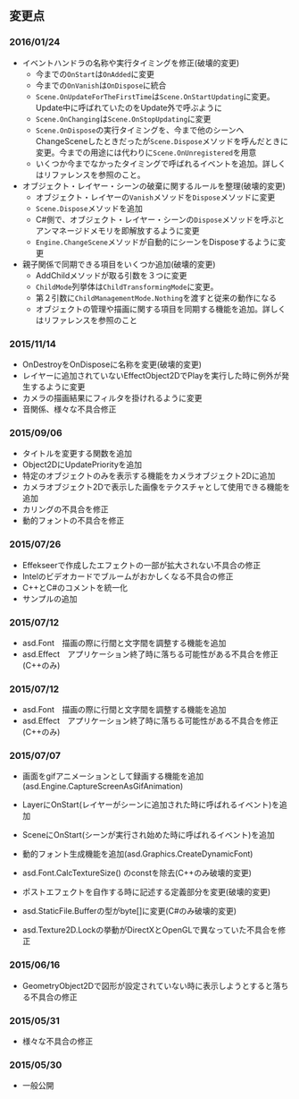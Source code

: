﻿## 変更点

### 2016/01/24
* イベントハンドラの名称や実行タイミングを修正(破壊的変更)
    * 今までの`OnStart`は`OnAdded`に変更
    * 今までの`OnVanish`は`OnDispose`に統合
    * `Scene.OnUpdateForTheFirstTime`は`Scene.OnStartUpdating`に変更。Update中に呼ばれていたのをUpdate外で呼ぶように
    * `Scene.OnChanging`は`Scene.OnStopUpdating`に変更
    * `Scene.OnDispose`の実行タイミングを、今まで他のシーンへChangeSceneしたときだったが`Scene.Dispose`メソッドを呼んだときに変更。今までの用途には代わりに`Scene.OnUnregistered`を用意
    * いくつか今までなかったタイミングで呼ばれるイベントを追加。詳しくはリファレンスを参照のこと。
* オブジェクト・レイヤー・シーンの破棄に関するルールを整理(破壊的変更)
    * オブジェクト・レイヤーの`Vanish`メソッドを`Dispose`メソッドに変更
    * `Scene.Dispose`メソッドを追加
    * C#側で、オブジェクト・レイヤー・シーンの`Dispose`メソッドを呼ぶとアンマネージドメモリを即解放するように変更
    * `Engine.ChangeScene`メソッドが自動的にシーンをDisposeするように変更
* 親子関係で同期できる項目をいくつか追加(破壊的変更)
    * AddChildメソッドが取る引数を３つに変更
    * `ChildMode`列挙体は`ChildTransformingMode`に変更。
    * 第２引数に`ChildManagementMode.Nothing`を渡すと従来の動作になる
    * オブジェクトの管理や描画に関する項目を同期する機能を追加。詳しくはリファレンスを参照のこと

### 2015/11/14
* OnDestroyをOnDisposeに名称を変更(破壊的変更)
* レイヤーに追加されていないEffectObject2DでPlayを実行した時に例外が発生するように変更
* カメラの描画結果にフィルタを掛けれるように変更
* 音関係、様々な不具合修正

### 2015/09/06
* タイトルを変更する関数を追加
* Object2DにUpdatePriorityを追加
* 特定のオブジェクトのみを表示する機能をカメラオブジェクト2Dに追加
* カメラオブジェクト2Dで表示した画像をテクスチャとして使用できる機能を追加
* カリングの不具合を修正
* 動的フォントの不具合を修正

### 2015/07/26
* Effekseerで作成したエフェクトの一部が拡大されない不具合の修正
* Intelのビデオカードでブルームがおかしくなる不具合の修正
* C++とC#のコメントを統一化
* サンプルの追加

### 2015/07/12

* asd.Font　描画の際に行間と文字間を調整する機能を追加
* asd.Effect　アプリケーション終了時に落ちる可能性がある不具合を修正(C++のみ)

### 2015/07/12

* asd.Font　描画の際に行間と文字間を調整する機能を追加
* asd.Effect　アプリケーション終了時に落ちる可能性がある不具合を修正(C++のみ)

### 2015/07/07

* 画面をgifアニメーションとして録画する機能を追加(asd.Engine.CaptureScreenAsGifAnimation)
* LayerにOnStart(レイヤーがシーンに追加された時に呼ばれるイベント)を追加
* SceneにOnStart(シーンが実行され始めた時に呼ばれるイベント)を追加
* 動的フォント生成機能を追加(asd.Graphics.CreateDynamicFont)

* asd.Font.CalcTextureSize() のconstを除去(C++のみ破壊的変更)
* ポストエフェクトを自作する時に記述する定義部分を変更(破壊的変更)
* asd.StaticFile.Bufferの型がbyte[]に変更(C#のみ破壊的変更)

* asd.Texture2D.Lockの挙動がDirectXとOpenGLで異なっていた不具合を修正

### 2015/06/16

* GeometryObject2Dで図形が設定されていない時に表示しようとすると落ちる不具合の修正

### 2015/05/31

* 様々な不具合の修正

### 2015/05/30

* 一般公開